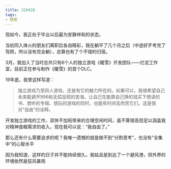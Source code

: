 ```yaml
---
title: 220428
tags:
- 随笔
---
```

现如今，我正处于毕业以后最为安静祥和的状态。

当初同入烽火的朋友们离职后各自精彩，我在躺平了几个月之后（中途好歹考完了驾照，所以没有完全躺），总算也有了个不错的归宿。

3月，我加入了当时总共只有6个人的独立游戏《暖雪》开发团队——烂泥工作室，目前正在参与制作《暖雪》的首个DLC。

19年底，我曾这样写道：

> 独立游戏乃至同人游戏，还是有它的魅力所在的。如果可以，我很希望自己未来能避开996和无偿加班的苦海，让自己在能靠自己挣的钱买下想读的书、想听的专辑、想玩的游戏的同时，也能有时间去欣赏它们。这是我对“自由”的诠释。

开发独立游戏的工作，双休不加班带来的合理空闲时间，虽不算很高但足以涵盖我对精神食粮需求的收入，现在我可以说：“我自由了。”

那么还有什么需要追求的呢？我唯一遗憾的就是做不到“分割思考”，也没有“全集中”的心智水平

因为我知道，这样的日子并不能持续很久。我姑且是到达了一个避风港，但外界的环境依然是狂风暴雨
